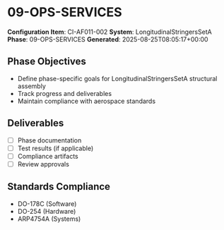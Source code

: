 # 09-OPS-SERVICES

**Configuration Item**: CI-AF011-002
**System**: LongitudinalStringersSetA
**Phase**: 09-OPS-SERVICES
**Generated**: 2025-08-25T08:05:17+00:00

## Phase Objectives
- Define phase-specific goals for LongitudinalStringersSetA structural assembly
- Track progress and deliverables
- Maintain compliance with aerospace standards

## Deliverables
- [ ] Phase documentation
- [ ] Test results (if applicable)
- [ ] Compliance artifacts
- [ ] Review approvals

## Standards Compliance
- DO-178C (Software)
- DO-254 (Hardware)
- ARP4754A (Systems)


